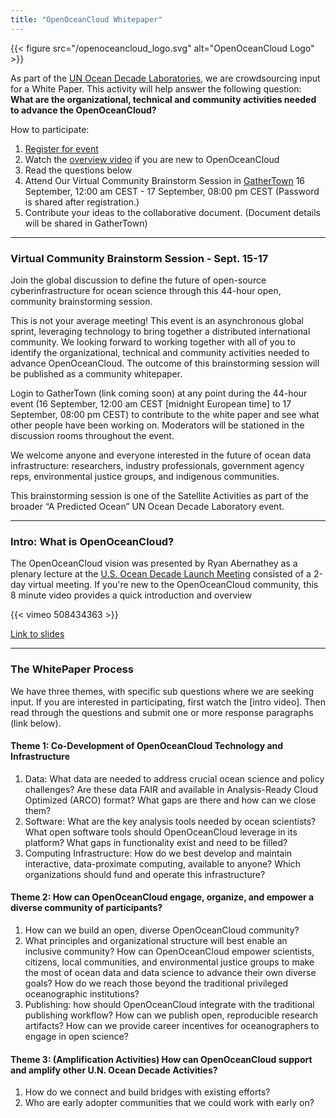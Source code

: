 ```yaml
---
title: "OpenOceanCloud Whitepaper"
---
```


{{< figure src="/openoceancloud_logo.svg" alt="OpenOceanCloud Logo" >}}


As part of the  [UN Ocean Decade Laboratories](https://www.oceandecade-conference.com/en/ocean-decade-laboratories.html),
we are crowdsourcing input for a White Paper.
This activity will help answer the following question:
**What are the organizational, technical and community activities needed to advance the OpenOceanCloud?**

How to participate:
1. [Register for event](https://forms.gle/kevwh91tivs782E68)
1. Watch the [overview video](https://vimeo.com/508434363) if you are new to OpenOceanCloud
1. Read the questions below
1. Attend Our Virtual Community Brainstorm Session in [GatherTown](https://gather.town/app/uuKDHprsTJcgUsa4/OceanCloud)
   16 September, 12:00 am CEST - 17 September, 08:00 pm CEST
   (Password is shared after registration.)
1. Contribute your ideas to the collaborative document. (Document details will be shared in GatherTown)

---

### Virtual Community Brainstorm Session - Sept. 15-17

Join the global discussion to define the future of open-source cyberinfrastructure for ocean science through this 44-hour open, community brainstorming session.

This is not your average meeting! This event is an asynchronous global sprint, leveraging technology to bring together a distributed international community. We looking forward to working together with all of you to identify the organizational, technical and community activities needed to advance OpenOceanCloud. The outcome of this brainstorming session will be published as a community whitepaper.

Login to GatherTown (link coming soon) at any point during the 44-hour event (16 September, 12:00 am CEST [midnight European time] to 17 September, 08:00 pm CEST) to contribute to the white paper and see what other people have been working on. Moderators will be stationed in the discussion rooms throughout the event.

We welcome anyone and everyone interested in the future of ocean data infrastructure: researchers, industry professionals, government agency reps, environmental justice groups, and indigenous communities.

This brainstorming session is one of the Satellite Activities as part of the broader “A Predicted Ocean” UN Ocean Decade Laboratory event.

---

### Intro: What is OpenOceanCloud?

The OpenOceanCloud vision was presented by Ryan Abernathey as a plenary lecture at the
[U.S. Ocean Decade Launch Meeting](https://www.nationalacademies.org/event/02-02-2021/ocean-decade-us-launch-meeting) consisted of a 2-day virtual meeting.
If you're new to the OpenOceanCloud community, this 8 minute video provides a quick introduction and overview

{{< vimeo 508434363 >}}

[Link to slides](https://speakerdeck.com/rabernat/ocean-cloud-oceanshot-nas-plenary-talk)

---

### The WhitePaper Process

We have three themes, with specific sub questions where we are seeking input.
If you are interested in participating,  first watch the [intro video].
Then read through the questions and submit one or more response paragraphs (link below).

#### Theme 1: Co-Development of OpenOceanCloud Technology and Infrastructure

1. Data: What data are needed to address crucial ocean science and policy challenges? Are these data FAIR and available in Analysis-Ready Cloud Optimized (ARCO) format? What gaps are there and how can we close them?
1. Software: What are the key analysis tools needed by ocean scientists? What open software tools should OpenOceanCloud leverage in its platform? What gaps in functionality exist and need to be filled?
1. Computing Infrastructure: How do we best develop and maintain interactive, data-proximate computing, available to anyone? Which organizations should fund and operate this infrastructure?

#### Theme 2: How can OpenOceanCloud engage, organize, and empower a diverse community of participants?

1. How can we build an open, diverse OpenOceanCloud community?
1. What principles and organizational structure will best enable an inclusive community?
How can OpenOceanCloud empower scientists, citizens, local communities, and environmental justice groups to make the most of ocean data and data science to advance their own diverse goals?  How do we reach those beyond the traditional privileged oceanographic institutions?
1. Publishing: how should OpenOceanCloud integrate with the traditional publishing workflow? How can we publish open, reproducible research artifacts? How can we provide career incentives for oceanographers to engage in open science?

#### Theme 3: (Amplification Activities) How can OpenOceanCloud support and amplify other U.N. Ocean Decade Activities?
1. How do we connect and build bridges with existing efforts?
1. Who are early adopter communities that we could work with early on?
